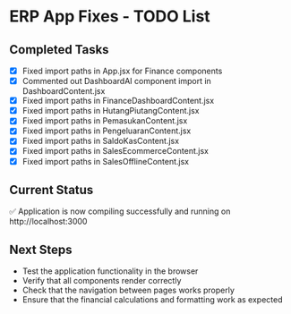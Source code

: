 # ERP App Fixes - TODO List

## Completed Tasks
- [x] Fixed import paths in App.jsx for Finance components
- [x] Commented out DashboardAI component import in DashboardContent.jsx
- [x] Fixed import paths in FinanceDashboardContent.jsx
- [x] Fixed import paths in HutangPiutangContent.jsx
- [x] Fixed import paths in PemasukanContent.jsx
- [x] Fixed import paths in PengeluaranContent.jsx
- [x] Fixed import paths in SaldoKasContent.jsx
- [x] Fixed import paths in SalesEcommerceContent.jsx
- [x] Fixed import paths in SalesOfflineContent.jsx

## Current Status
✅ Application is now compiling successfully and running on http://localhost:3000

## Next Steps
- Test the application functionality in the browser
- Verify that all components render correctly
- Check that the navigation between pages works properly
- Ensure that the financial calculations and formatting work as expected
